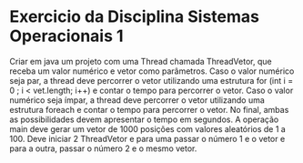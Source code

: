 <h1>Exercicio da Disciplina Sistemas Operacionais 1</h1>
<p>Criar em java um projeto com uma Thread chamada ThreadVetor, que receba um
valor numérico e vetor como parâmetros. Caso o valor numérico seja par, a thread deve
percorrer o vetor utilizando uma estrutura for (int i = 0 ; i < vet.length; i++) e contar o
tempo para percorrer o vetor. Caso o valor numérico seja ímpar, a thread deve percorrer
o vetor utilizando uma estrutura foreach e contar o tempo para percorrer o vetor. No
final, ambas as possibilidades devem apresentar o tempo em segundos.
A operação main deve gerar um vetor de 1000 posições com valores aleatórios de 1 a
100. Deve iniciar 2 ThreadVetor e para uma passar o número 1 e o vetor e para a outra,
passar o número 2 e o mesmo vetor.</p>
